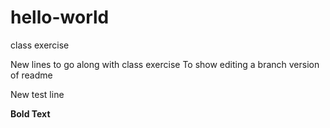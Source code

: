 # hello-world
class exercise

New lines to go along with class exercise
To show editing a branch version of readme

New test line

**Bold Text**


